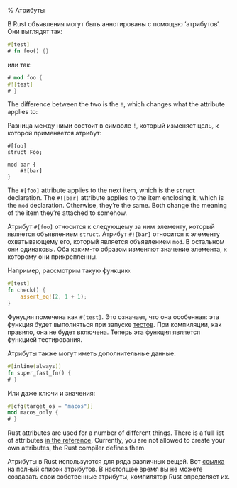 % Атрибуты

В Rust объявления могут быть аннотированы с помощью ‘атрибутов‘. Они выглядят
так:

```rust
#[test]
# fn foo() {}
```

или так:

```rust
# mod foo {
#![test]
# }
```

The difference between the two is the `!`, which changes what the attribute
applies to:

Разница между ними состоит в символе `!`, который изменяет цель, к которой
применяется атрибут:

```rust,ignore
#[foo]
struct Foo;

mod bar {
    #![bar]
}
```

The `#[foo]` attribute applies to the next item, which is the `struct`
declaration. The `#![bar]` attribute applies to the item enclosing it, which is
the `mod` declaration. Otherwise, they’re the same. Both change the meaning of
the item they’re attached to somehow.

Атрибут `#[foo]` относится к следующему за ним элементу, который является
объявлением `struct`. Атрибут `#![bar]` относится к элементу охватывающему его,
который является объявлением `mod`. В остальном они одинаковы. Оба каким-то
образом изменяют значение элемента, к которому они прикрепленны.

Например, рассмотрим такую функцию:

```rust
#[test]
fn check() {
    assert_eq!(2, 1 + 1);
}
```

Фунуция помечена как `#[test]`. Это означает, что она особенная: эта функция
будет выполняться при запуске [тестов][tests]. При компиляции, как правило, она
не будет включена. Теперь эта функция является функцией тестирования.

[tests]: testing.html

Атрибуты также могут иметь дополнительные данные:

```rust
#[inline(always)]
fn super_fast_fn() {
# }
```

Или даже ключи и значения:

```rust
#[cfg(target_os = "macos")]
mod macos_only {
# }
```

Rust attributes are used for a number of different things. There is a full list
of attributes [in the reference][reference]. Currently, you are not allowed to
create your own attributes, the Rust compiler defines them.

Атрибуты в Rust используются для ряда различных вещей. Вот [ссылка][reference]
на полный список атрибутов. В настоящее время вы не можете создавать свои
собственные атрибуты, компилятор Rust определяет их.

[reference]: ../reference.html#attributes
